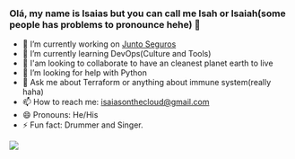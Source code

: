 ### Olá, my name is Isaias but you can call me Isah or Isaiah(some people has problems to pronounce hehe) 👋

- 🔭 I’m currently working on [Junto Seguros](https://www.juntoseguros.com/)
- 🌱 I’m currently learning DevOps(Culture and Tools)
- 👯 I'am looking to collaborate to have an cleanest planet earth to live
- 🤔 I’m looking for help with Python
- 💬 Ask me about Terraform or anything about immune system(really haha)
- 📫 How to reach me: isaiasonthecloud@gmail.com
- 😄 Pronouns: He/His
- ⚡ Fun fact: Drummer and Singer.

<img src="https://github-readme-stats.vercel.app/api?username=isaiasrider&&show_icons=true&title_color=ffffff&icon_color=bb2acf&text_color=daf7dc&bg_color=151515">

